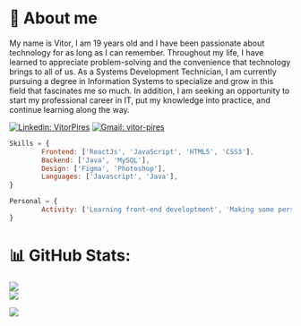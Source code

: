 # 🥇 About me
 My name is Vitor, I am 19 years old and I have been passionate about technology for as long as I can remember. Throughout my life, I have learned to appreciate problem-solving and the convenience that technology brings to all of us. As a Systems Development Technician, I am currently pursuing a degree in Information Systems to specialize and grow in this field that fascinates me so much. In addition, I am seeking an opportunity to start my professional career in IT, put my knowledge into practice, and continue learning along the way.

[![Linkedin: VitorPires](https://img.shields.io/badge/LinkedIn-blue?style=flat&logo=linkedin&labelColor=blue)](https://www.linkedin.com/in/vitor-pires-74017a269/)
[![Gmail: vitor-pires](https://img.shields.io/badge/-Gmail-%23334?style=flat&logo=gmail&logoColor=gray)](mailto:vitorspires25@gmail.com)

```javascript
Skills = {
        Frontend: ['ReactJs', 'JavaScript', 'HTML5', 'CSS3'],
        Backend: ['Java', 'MySQL'],
        Design: ['Figma', 'Photoshop'],
        Languages: ['Javascript', 'Java'],
}

Personal = {
        Activity: ['Learning front-end developtment', 'Making some personal projects'],
}
```

###
# 📊 GitHub Stats:
![](https://github-readme-streak-stats.herokuapp.com/?user=Vitor-Piress&theme=dark&hide_border=true)<br/>
![](https://github-readme-stats.vercel.app/api/top-langs/?username=Vitor-Piress&theme=dark&hide_border=true&include_all_commits=false&count_private=true&layout=compact)

[![](https://visitcount.itsvg.in/api?id=Vitor-Piress&icon=0&color=0)](https://visitcount.itsvg.in)
